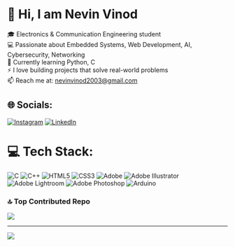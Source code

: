 # 💫 Hi, I am Nevin Vinod
🎓 Electronics & Communication Engineering student<br>💻 Passionate about Embedded Systems, Web Development, AI, Cybersecurity, Networking<br>🌱 Currently learning Python, C<br>⚡ I love building projects that solve real-world problems<br>📫 Reach me at: nevinvinod2003@gmail.com


## 🌐 Socials:
[![Instagram](https://img.shields.io/badge/Instagram-%23E4405F.svg?logo=Instagram&logoColor=white)](https://instagram.com/ne_vin_od) [![LinkedIn](https://img.shields.io/badge/LinkedIn-%230077B5.svg?logo=linkedin&logoColor=white)](https://linkedin.com/in/nevinvinod) 

# 💻 Tech Stack:
![C](https://img.shields.io/badge/c-%2300599C.svg?style=for-the-badge&logo=c&logoColor=white) ![C++](https://img.shields.io/badge/c++-%2300599C.svg?style=for-the-badge&logo=c%2B%2B&logoColor=white) ![HTML5](https://img.shields.io/badge/html5-%23E34F26.svg?style=for-the-badge&logo=html5&logoColor=white) ![CSS3](https://img.shields.io/badge/css3-%231572B6.svg?style=for-the-badge&logo=css3&logoColor=white) ![Adobe](https://img.shields.io/badge/adobe-%23FF0000.svg?style=for-the-badge&logo=adobe&logoColor=white) ![Adobe Illustrator](https://img.shields.io/badge/adobe%20illustrator-%23FF9A00.svg?style=for-the-badge&logo=adobe%20illustrator&logoColor=white) ![Adobe Lightroom](https://img.shields.io/badge/Adobe%20Lightroom-31A8FF.svg?style=for-the-badge&logo=Adobe%20Lightroom&logoColor=white) ![Adobe Photoshop](https://img.shields.io/badge/adobe%20photoshop-%2331A8FF.svg?style=for-the-badge&logo=adobe%20photoshop&logoColor=white) ![Arduino](https://img.shields.io/badge/-Arduino-00979D?style=for-the-badge&logo=Arduino&logoColor=white)


### 🔝 Top Contributed Repo
![](https://github-contributor-stats.vercel.app/api?username=nevinvinod&limit=5&theme=dark&combine_all_yearly_contributions=true)

---
[![](https://visitcount.itsvg.in/api?id=nevinvinod&icon=0&color=0)](https://visitcount.itsvg.in)

